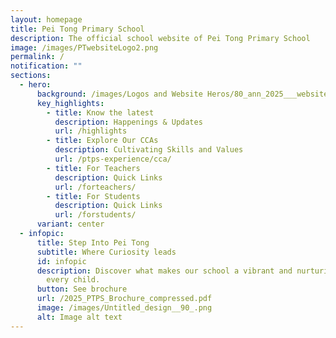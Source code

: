 ```yaml
---
layout: homepage
title: Pei Tong Primary School
description: The official school website of Pei Tong Primary School
image: /images/PTwebsiteLogo2.png
permalink: /
notification: ""
sections:
  - hero:
      background: /images/Logos and Website Heros/80_ann_2025___website_hero.gif
      key_highlights:
        - title: Know the latest
          description: Happenings & Updates
          url: /highlights
        - title: Explore Our CCAs
          description: Cultivating Skills and Values
          url: /ptps-experience/cca/
        - title: For Teachers
          description: Quick Links
          url: /forteachers/
        - title: For Students
          description: Quick Links
          url: /forstudents/
      variant: center
  - infopic:
      title: Step Into Pei Tong
      subtitle: Where Curiosity leads
      id: infopic
      description: Discover what makes our school a vibrant and nurturing place for
        every child.
      button: See brochure
      url: /2025_PTPS_Brochure_compressed.pdf
      image: /images/Untitled_design__90_.png
      alt: Image alt text
---
```

